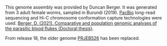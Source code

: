 This genome assembly was provided by Duncan Berger. It was generated from 3 adult female worms, sampled in Burundi (2019). [PacBio](https://www.pacb.com/) long-read sequencing and Hi-C chromosome conformation capture technologies were used. [Berger, D. (2021). Comparative and population genomic analyses of the parasitic blood flukes (Doctoral thesis)](https://doi.org/10.17863/CAM.86667).

From release 18, the older genome [PRJEB526](http://www.ebi.ac.uk/ena/data/view/PRJEB526) has been replaced.
